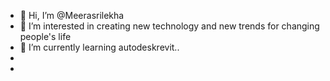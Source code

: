 - 👋 Hi, I’m @Meerasrilekha
- 👀 I’m interested in creating new technology and new trends for changing people's life
- 🌱 I’m currently learning autodeskrevit..
-
- 

<!---
Meerasrilekha/Meerasrilekha is a ✨ special ✨ repository because its `README.md` (this file) appears on your GitHub profile.
You can click the Preview link to take a look at your changes.
--->
